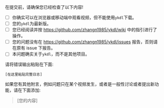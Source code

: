 在提交前，请确保您已经检查了以下内容!

- [ ] 你确实可以在浏览器或移动端中观看视频，但不能使用`ykdl`下载。
- [ ] 您的`ykdl`为最新版。
- [ ] 您已经阅读并按 <https://github.com/zhangn1985/ykdl/wiki> 中的指引进行了操作。
- [ ] 您的问题没有在 <https://github.com/zhangn1985/ykdl/issues> 报告，否则请在原有 issue 下报告。
- [ ] 本问题确实关于`ykdl`，而不是其他项目。

请将错误输出粘贴在下面:

```
[在这里粘贴完整日志]
```

如果您有其他附言，例如问题只在某个视频发生，或者是一般性讨论或者提出新功能，请在下面添加:

> [您的内容]
